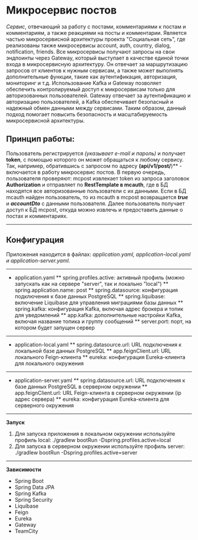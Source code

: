 # Микросервис постов
*Сервис*, отвечающий за работу с постами, комментариями к постам и комментариям, а также реакциями на посты и комментарии. Является частью микросервисной архитектуры проекта "Социальная сеть", где реализованы также микросервисы account, auth, country, dialog, notification, friends. Все микросервисы получают запросы на свои эндпоинты через Gateway, который выступает в качестве единой точки входа в микросервисную архитектуру. Он отвечает за маршрутизацию запросов от клиентов к нужным сервисам, а также может выполнять дополнительные функции, такие как аутентификация, авторизация, мониторинг и т.д.
Использование Kafka и Gateway позволяет обеспечить контролируемый доступ к микросервисам только для авторизованных пользователей. Gateway отвечает за аутентификацию и авторизацию пользователей, а Kafka обеспечивает безопасный и надежный обмен данными между сервисами. Таким образом, данный подход помогает повысить безопасность и масштабируемость микросервисной архитектуры.
## Принцип работы:
Пользователь регистрируется *(указывает e-mail и пароль)* и получает **token**, с помощью которого он может обращаться к любому сервису. Так, например, обратившись с запросом по адресу **(api/v1/post/**)** - включается в работу микросервис постов. В первую очередь, пользователя проверяют: mcpost извлекает token из запроса заголовок **Authorization** и отправляет по **RestTemplate в mcauth**, где в БД находятся все авторизованные пользователи с их данными. Если в БД mcauth найден пользователь, то из mcauth в mcpost возвращается ***true*** и ***accountDto*** с данными пользователя. Далее пользователь получает доступ к БД mcpost, откуда можно извлечь и предоставить данные о постах и комментариях.
________________________
## Конфигурация 
Приложения находится в файлах: *application.yaml, application-local.yaml и application-server.yaml*.
________________________
* application.yaml
** spring.profiles.active: активный профиль (можно запускать как на сервере "server", так и локально "local")
** spring.application.name: post
** spring.datasource: конфигурация подключения к базе данных PostgreSQL
** spring.liquibase: включение Liquibase для управления миграциями базы данных
** spring.kafka: конфигурация Kafka, включая адрес брокера и топик для уведомлений
** app.kafka: дополнительные настройки Kafka, включая название топика и группу сообщений
** server.port: порт, на котором будет запущен сервер
_________________________
* application-local.yaml
** spring.datasource.url: URL подключения к локальной базе данных PostgreSQL
** app.feignClient.url: URL локального Feign-клиента
** eureka: конфигурация Eureka-клиента для локального окружения
_________________________
* application-server.yaml
** spring.datasource.url: URL подключения к базе данных PostgreSQL в серверном окружении
** app.feignClient.url: URL Feign-клиента в серверном окружении (ip адрес сервера)
** eureka: конфигурация Eureka-клиента для серверного окружения
______________________
**Запуск**
1. Для запуска приложения в локальном окружении используйте профиль local:
./gradlew bootRun -Dspring.profiles.active=local
2. Для запуска в серверном окружении используйте профиль server:
./gradlew bootRun -Dspring.profiles.active=server
_______________________
**Зависимости**
+ Spring Boot
+ Spring Data JPA
+ Spring Kafka
+ Spring Security
+ Liquibase
+ Feign
+ Eureka
+ Gateway
+ TeamCity
